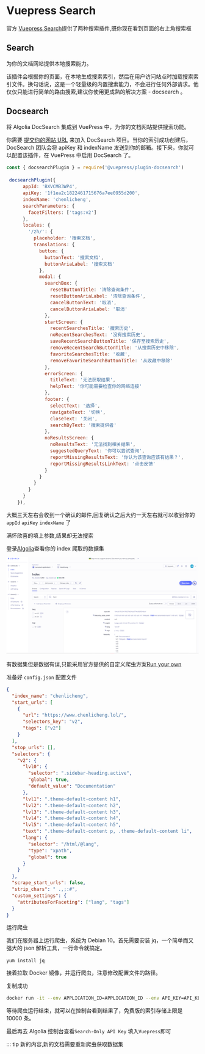 # Vuepress Search

官方 [Vuepress Search](https://v2.vuepress.vuejs.org/zh/reference/plugin/docsearch.html)提供了两种搜索插件,既你现在看到页面的右上角搜索框

## Search

<NpmBadge package="@vuepress/plugin-search" />

为你的文档网站提供本地搜索能力。

该插件会根据你的页面，在本地生成搜索索引，然后在用户访问站点时加载搜索索引文件。换句话说，这是一个轻量级的内置搜索能力，不会进行任何外部请求。他仅仅只能进行简单的路由搜索,建议你使用更成熟的解决方案 - docsearch 。

## Docsearch

将 Algolia DocSearch 集成到 VuePress 中，为你的文档网站提供搜索功能。

你需要 [提交你的网站 URL](https://docsearch.algolia.com/apply) 来加入 DocSearch 项目。当你的索引成功创建后， DocSearch 团队会将 apiKey 和 indexName 发送到你的邮箱。接下来，你就可以配置该插件，在 VuePress 中启用 DocSearch 了。

```javascript
const { docsearchPlugin } = require('@vuepress/plugin-docsearch')

 docsearchPlugin({
      appId: 'BXVCMB3WP4',
      apiKey: '1f1ea2c1822461715676a7ee0955d200',
      indexName: 'chenlicheng',
      searchParameters: {
        facetFilters: ['tags:v2']
      },
      locales: {
        '/zh/': {
          placeholder: '搜索文档',
          translations: {
            button: {
              buttonText: '搜索文档',
              buttonAriaLabel: '搜索文档'
            },
            modal: {
              searchBox: {
                resetButtonTitle: '清除查询条件',
                resetButtonAriaLabel: '清除查询条件',
                cancelButtonText: '取消',
                cancelButtonAriaLabel: '取消'
              },
              startScreen: {
                recentSearchesTitle: '搜索历史',
                noRecentSearchesText: '没有搜索历史',
                saveRecentSearchButtonTitle: '保存至搜索历史',
                removeRecentSearchButtonTitle: '从搜索历史中移除',
                favoriteSearchesTitle: '收藏',
                removeFavoriteSearchButtonTitle: '从收藏中移除'
              },
              errorScreen: {
                titleText: '无法获取结果',
                helpText: '你可能需要检查你的网络连接'
              },
              footer: {
                selectText: '选择',
                navigateText: '切换',
                closeText: '关闭',
                searchByText: '搜索提供者'
              },
              noResultsScreen: {
                noResultsText: '无法找到相关结果',
                suggestedQueryText: '你可以尝试查询',
                reportMissingResultsText: '你认为该查询应该有结果？',
                reportMissingResultsLinkText: '点击反馈'
              }
            }
          }
        }
      }
    }),
```

大概三天左右会收到一个确认的邮件,回复确认之后大约一天左右就可以收到你的 `appId` `apiKey` `indexName` 了

满怀欣喜的填上参数,结果却无法搜索

登录[Algolia](https://www.algolia.com/account/api-keys/all?applicationId=BXVCMB3WP4)查看你的 index 爬取的数据集

![search-algolia](/images/articles/search-algolia.png)

有数据集但是数据有误,只能采用官方提供的自定义爬虫方案[Run your own](https://docsearch.algolia.com/docs/legacy/run-your-own/)

准备好 `config.json` 配置文件

```json
{
  "index_name": "chenlicheng",
  "start_urls": [
    {
      "url": "https://www.chenlicheng.lol/",
      "selectors_key": "v2",
      "tags": ["v2"]
    }
  ],
  "stop_urls": [],
  "selectors": {
    "v2": {
      "lvl0": {
        "selector": ".sidebar-heading.active",
        "global": true,
        "default_value": "Documentation"
      },
      "lvl1": ".theme-default-content h1",
      "lvl2": ".theme-default-content h2",
      "lvl3": ".theme-default-content h3",
      "lvl4": ".theme-default-content h4",
      "lvl5": ".theme-default-content h5",
      "text": ".theme-default-content p, .theme-default-content li",
      "lang": {
        "selector": "/html/@lang",
        "type": "xpath",
        "global": true
      }
    }
  },
  "scrape_start_urls": false,
  "strip_chars": " .,;:#",
  "custom_settings": {
    "attributesForFaceting": ["lang", "tags"]
  }
}
```

运行爬虫

我们在服务器上运行爬虫，系统为 Debian 10。首先需要安装 jq，一个简单而又强大的 json 解析工具，一行命令就搞定。

`yum install jq`

接着拉取 Docker 镜像，并运行爬虫，注意修改配置文件的路径。

复制成功

```sh
docker run -it --env APPLICATION_ID=APPLICATION_ID --env API_KEY=API_KEY -e "CONFIG=$(cat /root/docsearch/config.json | jq -r tostring)" algolia/docsearch-scraper
```

等待爬虫运行结束，就可以在控制台看到结果了，免费版的索引存储上限是 10000 条。

最后再去 Algolia 控制台查看`Search-Only API Key` 填入`Vuepress`即可

::: tip 新的内容,新的文档需要重新爬虫获取数据集
